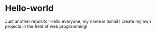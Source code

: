 # Hello-world
Just another repositor
Hello everyone, my name is Ismail I create my own projects in the field of web programming!
